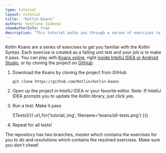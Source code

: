 ```yaml
---
type: tutorial
layout: tutorial
title:  "Kotlin Koans"
authors: Svetlana Isakova
showAuthorInfo: true
description: "This tutorial walks you through a series of exercises to get familiar with Kotlin."
---
```

Kotlin Koans are a series of exercises to get you familiar with the Kotlin Syntax.
Each exercise is created as a failing unit test and your job is to make it pass.
You can play with [Koans online](http://try.kotlinlang.org/koans), 
right [inside IntelliJ IDEA or Android Studio](/docs/tutorials/edu-tools-learner.html), or by cloning the project on [GitHub](https://github.com/Kotlin/kotlin-koans):

1. Download the Koans by cloning the project from GitHub

    ```
    git clone https://github.com/Kotlin/kotlin-koans
    ```

2. Open up the project in IntelliJ IDEA or your favorite editor. Note: If IntelliJ IDEA prompts you to update the Kotlin library, just click yes. 

3. Run a test. Make it pass

    ![Tests]({{ url_for('tutorial_img', filename='koans/all-tests.png') }})

4. Repeat for all tests!


The repository has two branches, *master* which contains the exercises for you to do and *resolutions* which contains the resolved exercises. Make sure you don't cheat!